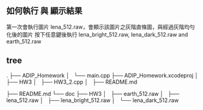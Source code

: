 ## 如何執行 與 顯示結果
第一次會執行圖片 lena_512.raw，會顯示該圖片之灰階直條圖，與經過灰階均勻化後的圖片
按下任意鍵後執行 lena_bright_512.raw, lena_dark_512.raw and earth_512.raw

## tree
.
├── ADIP_Homework
│   └── main.cpp
├── ADIP_Homework.xcodeproj
│
├── HW3
│   ├── HW3_2.cpp
│   ├── README.md

├── README.md
└── doc
├── HW3
│   ├── earth_512.raw
│   ├── lena_512.raw
│   ├── lena_bright_512.raw
│   └── lena_dark_512.raw
